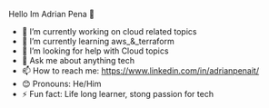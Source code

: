 Hello Im Adrian Pena 👋

- 🔭 I’m currently working on cloud related topics
- 🌱 I’m currently learning aws_&_terraform
- 🤔 I’m looking for help with Cloud topics
- 💬 Ask me about anything tech
- 📫 How to reach me: https://www.linkedin.com/in/adrianpenait/
- 😊 Pronouns: He/Him
- ⚡ Fun fact: Life long learner, stong passion for tech